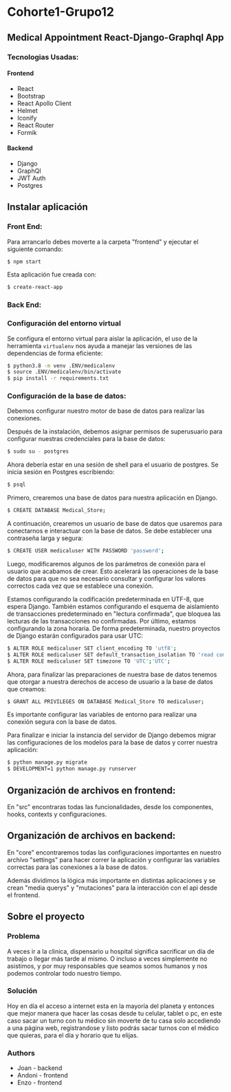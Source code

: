 # Cohorte1-Grupo12
## Medical Appointment React-Django-Graphql App

### Tecnologias Usadas:
#### Frontend
- React
- Bootstrap
- React Apollo Client
- Helmet
- Iconify
- React Router
- Formik
#### Backend
- Django
- GraphQl
- JWT Auth
- Postgres


## Instalar aplicación

### Front End: 

Para arrancarlo debes moverte a la carpeta "frontend" y ejecutar el siguiente comando:

```sh
$ npm start 
```
Esta aplicación fue creada con:

```sh
$ create-react-app
``` 

### Back End:

### Configuración del entorno virtual
Se configura el entorno virtual para aislar la aplicación, el uso de la herramienta `virtualenv` nos ayuda a manejar las versiones de las dependencias de forma eficiente:

```sh
$ python3.8 -m venv .ENV/medicalenv
$ source .ENV/medicalenv/bin/activate
$ pip install -r requirements.txt
```

### Configuración de la base de datos:

Debemos configurar nuestro motor de base de datos para realizar las conexiones.

Después de la instalación, debemos asignar permisos de superusuario para configurar nuestras credenciales para la base de datos:
```sh
$ sudo su - postgres
```
Ahora debería estar en una sesión de shell para el usuario de postgres. Se inicia sesión en Postgres escribiendo:
```sh
$ psql
```
Primero, crearemos una base de datos para nuestra aplicación en Django.
```sh 
$ CREATE DATABASE Medical_Store;
```

A continuación, crearemos un usuario de base de datos que usaremos para conectarnos e interactuar con la base de datos. Se debe establecer una contraseña larga y segura:
```sh
$ CREATE USER medicaluser WITH PASSWORD 'password';
```
Luego, modificaremos algunos de los parámetros de conexión para el usuario que acabamos de crear. Esto acelerará las operaciones de la base de datos para que no sea necesario consultar y configurar los valores correctos cada vez que se establece una conexión.

Estamos configurando la codificación predeterminada en UTF-8, que espera Django. También estamos configurando el esquema de aislamiento de transacciones predeterminado en "lectura confirmada", que bloquea las lecturas de las transacciones no confirmadas. Por último, estamos configurando la zona horaria. De forma predeterminada, nuestro proyectos de Django estarán configurados para usar UTC:
```sh
$ ALTER ROLE medicaluser SET client_encoding TO 'utf8';
$ ALTER ROLE medicaluser SET default_transaction_isolation TO 'read committed';
$ ALTER ROLE medicaluser SET timezone TO 'UTC';'UTC';
```

Ahora, para finalizar las preparaciones de nuestra base de datos tenemos que otorgar a nuestra derechos de acceso de usuario a la base de datos que creamos:
```sh
$ GRANT ALL PRIVILEGES ON DATABASE Medical_Store TO medicaluser;
```

Es importante configurar las variables de entorno para realizar una conexión segura con la base de datos.

Para finalizar e iniciar la instancia del servidor de Django debemos migrar las configuraciones de los modelos para la base de datos y correr nuestra aplicación:

```sh
$ python manage.py migrate
$ DEVELOPMENT=1 python manage.py runserver
```
## Organización de archivos en frontend:
En "src" encontraras todas las funcionalidades, desde los componentes, hooks, contexts y configuraciones.

## Organización de archivos en backend:
En "core" encontraremos todas las configuraciones importantes en nuestro archivo "settings" para hacer correr la aplicación y configurar las variables correctas para las conexiones a la base de datos.

Además dividimos la lógica más importante en distintas aplicaciones y se crean "media querys" y "mutaciones" para la interacción con el api desde el frontend.

## Sobre el proyecto

### Problema 
A veces ir a la clinica, dispensario u hospital significa sacrificar un día de trabajo o llegar más tarde al mismo. O incluso
a veces simplemente no asistimos, y por muy responsables que seamos somos humanos y nos podemos controlar todo nuestro tiempo.
### Solución 
Hoy en día el acceso a internet esta en la mayoría del planeta y entonces que mejor manera que hacer las cosas desde tu celular, tablet o pc,
en este caso sacar un turno con tu médico sin moverte de tu casa solo accediendo a una página web, registrandose y listo podrás sacar turnos con el médico que quieras,
para el día y horario que tu elijas.

### Authors
- Joan - backend
- Andoni - frontend
- Enzo - frontend